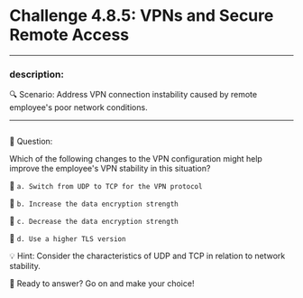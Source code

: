 # **Challenge 4.8.5: VPNs and Secure Remote Access**

---

### **description:**

🔍 Scenario: Address VPN connection instability caused by remote employee's poor network conditions.

---
```plaintext

```
🤔 Question:

Which of the following changes to the VPN configuration might help improve the employee's VPN stability in this situation?

🔘 ```a. Switch from UDP to TCP for the VPN protocol```

🔘 ```b. Increase the data encryption strength```

🔘 ```c. Decrease the data encryption strength```

🔘 ```d. Use a higher TLS version```

💡 Hint: Consider the characteristics of UDP and TCP in relation to network stability.

🚀 Ready to answer? Go on and make your choice!